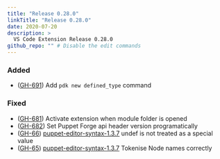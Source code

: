 ```yaml
---
title: "Release 0.28.0"
linkTitle: "Release 0.28.0"
date: 2020-07-20
description: >
  VS Code Extension Release 0.28.0
github_repo: "" # Disable the edit commands
---
```


### Added

- ([GH-691](https://github.com/puppetlabs/puppet-vscode/issues/691)) Add `pdk new defined_type` command

### Fixed

- ([GH-681](https://github.com/puppetlabs/puppet-vscode/issues/681)) Activate extension when module folder is opened
- ([GH-682](https://github.com/puppetlabs/puppet-vscode/issues/682)) Set Puppet Forge api header version programatically
- ([GH-66](https://github.com/lingua-pupuli/puppet-editor-syntax/issues/66)) [puppet-editor-syntax-1.3.7](https://github.com/lingua-pupuli/puppet-editor-syntax/releases/tag/1.3.7) undef is not treated as a special value
- ([GH-65](https://github.com/lingua-pupuli/puppet-editor-syntax/issues/65)) [puppet-editor-syntax-1.3.7](https://github.com/lingua-pupuli/puppet-editor-syntax/releases/tag/1.3.7) Tokenise Node names correctly
